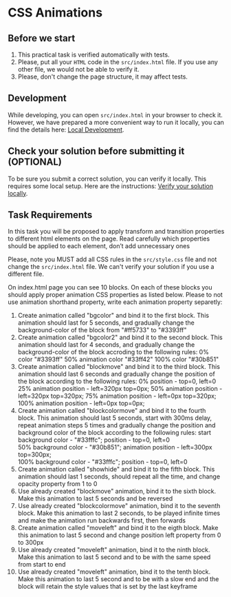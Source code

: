 # CSS Animations

## Before we start

1. This practical task is verified automatically with tests. 
2. Please, put all your `HTML` code in the `src/index.html` file. If you use any other file, we would not be able to verify it.
3. Please, don't change the page structure, it may affect tests.

## Development

While developing, you can open `src/index.html` in your browser to check it. However, we have prepared a more convenient way to run it locally, you can find the details here: [Local Development](./docs/LocalDevelopment.md).

## Check your solution before submitting it (OPTIONAL)

To be sure you submit a correct solution, you can verify it locally. This requires some local setup. Here are the instructions: [Verify your solution locally](./docs/VerifySolutionLocally.md).

## Task Requirements

In this task you will be proposed to apply transform and transition properties to different html elements on the page. Read carefully which properties should be applied to each element, don’t add unnecessary ones

Please, note you MUST add all CSS rules in the `src/style.css` file and not change the `src/index.html` file. We can't verify your solution if you use a different file.

On index.html page you can see 10 blocks. On each of these blocks you should apply proper animation CSS properties as listed below. Please to not use animation shorthand property, write each animation property separetly:
1.	Create animation called "bgcolor" and bind it to the first block. This animation should last for 5 seconds, and gradually change the background-color of the block from "#ff5733" to "#3393ff"
2.	Create animation called "bgcolor2" and bind it to the second block. This animation should last for 4 seconds, and gradually change the background-color of the block accroding to the following rules:
        0% color "#3393ff"
        50% animation  color "#33ff42"
        100% color "#30b851"
3. Create animation called "blockmove" and bind it to the third block. This animation should last 6 seconds and gradually change the position of the block according to the following rules:
        0% position - top=0, left=0
        25% animation position - left=320px top=0px;
        50% animation position - left=320px top=320px;
        75% animation position - left=0px top=320px;
        100% animation position - left=0px top=0px;
4. Create animation called "blockcolormove" and bind it to the fourth block. This animation should last 5 seconds, start with 300ms delay, repeat animation steps 5 times and gradually change the position and background color of the block according to the following rules:
        start background color - "#33fffc"; position - top=0, left=0       
        50% background color - "#30b851"; animation position - left=300px top=300px;      
        100% background color - "#33fffc"; position - top=0, left=0  
5. Create animation called "showhide" and bind it to the fifth block. This animation should last 1 seconds, should repeat all the time, and change opacity property from 1 to 0
6. Use already created "blockmove" animation, bind it to the sixth block. Make this animation to last 5 seconds and be reversed
7. Use already created "blockcolormove" animation, bind it to the seventh block. Make this animation to last 2 seconds, to be played infinite times and make the animation run backwards first, then forwards
8. Create animation called "moveleft" and bind it to the eigth block. Make this animation to last 5 second and change position left property from 0 to 300px
9. Use already created "moveleft" animation, bind it to the ninth block. Make this animation to last 5 second and to be with the same speed from start to end
10. Use already created "moveleft" animation, bind it to the tenth block. Make this animation to last 5 second and to be with a slow end and the block will retain the style values that is set by the last keyframe

